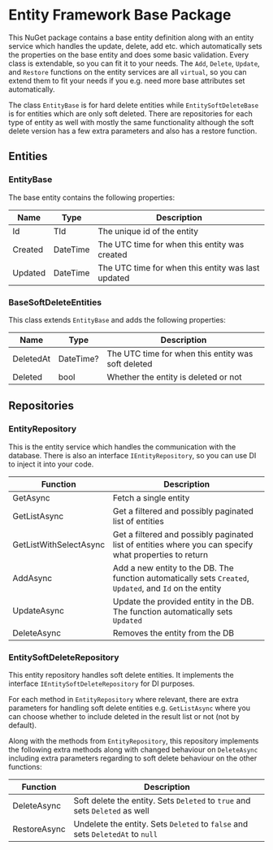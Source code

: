# Entity Framework Base Package

This NuGet package contains a base entity definition along with an entity service which handles the update, delete, add etc. which automatically sets the properties on the base entity and does some basic validation. Every class is extendable, so you can fit it to your needs. The `Add`, `Delete`, `Update`, and `Restore` functions on the entity services are all `virtual`, so you can extend them to fit your needs if you e.g. need more base attributes set automatically.

The class `EntityBase` is for hard delete entities while `EntitySoftDeleteBase` is for entities which are only soft deleted. There are repositories for each type of entity as well with mostly the same functionality although the soft delete version has a few extra parameters and also has a restore function.

## Entities

### EntityBase
The base entity contains the following properties:

| Name | Type | Description |
| ---- | ---- | ----------- |
| Id | TId | The unique id of the entity |
| Created | DateTime | The UTC time for when this entity was created |
| Updated | DateTime | The UTC time for when this entity was last updated |

### BaseSoftDeleteEntities
This class extends `EntityBase` and adds the following properties:

| Name | Type | Description |
| ---- | ---- | ----------- |
| DeletedAt | DateTime? | The UTC time for when this entity was soft deleted |
| Deleted | bool | Whether the entity is deleted or not |

## Repositories

### EntityRepository
This is the entity service which handles the communication with the database. There is also an interface `IEntityRepository`, so you can use DI to inject it into your code.

| Function | Description |
| -------- | ----------- |
| GetAsync | Fetch a single entity |
| GetListAsync | Get a filtered and possibly paginated list of entities |
| GetListWithSelectAsync | Get a filtered and possibly paginated list of entities where you can specify what properties to return |
| AddAsync | Add a new entity to the DB. The function automatically sets `Created`, `Updated`, and `Id` on the entity |
| UpdateAsync | Update the provided entity in the DB. The function automatically sets `Updated` |
| DeleteAsync | Removes the entity from the DB |

### EntitySoftDeleteRepository
This entity repository handles soft delete entities. It implements the interface `IEntitySoftDeleteRepository` for DI purposes.

For each method in `EntityRepository` where relevant, there are extra parameters for handling soft delete entities e.g. `GetListAsync` where you can choose whether to include deleted in the result list or not (not by default).

Along with the methods from `EntityRepository`, this repository implements the following extra methods along with changed behaviour on `DeleteAsync` including extra parameters regarding to soft delete behaviour on the other functions:

| Function | Description |
| -------- | ----------- |
| DeleteAsync | Soft delete the entity. Sets `Deleted` to `true` and sets `Deleted` as well |
| RestoreAsync | Undelete the entity. Sets `Deleted` to `false` and sets `DeletedAt` to `null` |